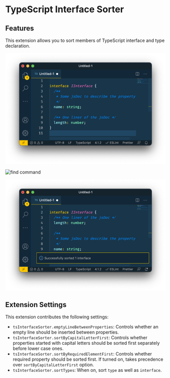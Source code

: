 # TypeScript Interface Sorter

## Features

This extension allows you to sort members of TypeScript interface and type declaration.

![before command](./images/demo%20before.png "Before sorting interface")

![find command](./images/demo%20command_menu.png "Find sort command")

![after command](./images/demo%20after.png "After sorting interface")

## Extension Settings

This extension contributes the following settings:

- `tsInterfaceSorter.emptyLineBetweenProperties`: Controls whether an empty line should be inserted between properties.
- `tsInterfaceSorter.sortByCapitalLetterFirst`: Controls whether properties started with capital letters should be sorted first separately before lower case ones.
- `tsInterfaceSorter.sortByRequiredElementFirst`: Controls whether required property should be sorted first. If turned on, takes precedence over `sortByCapitalLetterFirst` option.
- `tsInterfaceSorter.sortTypes`: When on, sort `type` as well as `interface`.
